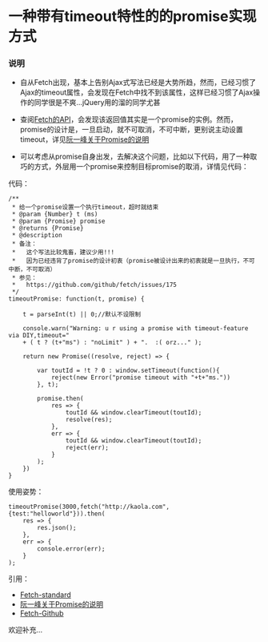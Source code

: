 # 一种带有timeout特性的的promise实现方式
### 说明

- 自从Fetch出现，基本上告别Ajax式写法已经是大势所趋，然而，已经习惯了Ajax的timeout属性，会发现在Fetch中找不到该属性，这样已经习惯了Ajax操作的同学很是不爽...jQuery用的溜的同学尤甚

- 查阅[Fetch的API](https://fetch.spec.whatwg.org/)，会发现该返回值其实是一个promise的实例。然而，promise的设计是，一旦启动，就不可取消，不可中断，更别说主动设置timeout，详见[阮一峰关于Promise的说明](http://es6.ruanyifeng.com/#docs/promise#Promise的含义) 
- 可以考虑从promise自身出发，去解决这个问题，比如以下代码，用了一种取巧的方式，外层用一个promise来控制目标promise的取消，详情见代码： 


代码：

    /**
     * 给一个promise设置一个执行timeout，超时就结束
     * @param {Number} t (ms)
     * @param {Promise} promise
     * @returns {Promise}
     * @description
     * 备注：
     *   这个写法比较鬼畜，建议少用!!!
     *   因为已经违背了promise的设计初衷（promise被设计出来的初衷就是一旦执行，不可中断，不可取消）
     * 参见：
     *   https://github.com/github/fetch/issues/175
     */
    timeoutPromise: function(t, promise) {

        t = parseInt(t) || 0;//默认不设限制

        console.warn("Warning: u r using a promise with timeout-feature via DIY,timeout=" 
        + ( t ? (t+"ms") : "noLimit" ) + ".  :( orz..." );

        return new Promise((resolve, reject) => {

            var toutId = !t ? 0 : window.setTimeout(function(){
                reject(new Error("promise timeout with "+t+"ms."))
            }, t);

            promise.then(
                res => {
                    toutId && window.clearTimeout(toutId);
                    resolve(res);
                },
                err => {
                    toutId && window.clearTimeout(toutId);
                    reject(err);
                }
            );
        })
    }

    
使用姿势：
    
    timeoutPromise(3000,fetch("http://kaola.com",{test:"helloworld"})).then(
        res => {
            res.json();
        },
        err => {
            console.error(err);
        }
    );
    
    
引用：
- [Fetch-standard](https://fetch.spec.whatwg.org/)
- [阮一峰关于Promise的说明](http://es6.ruanyifeng.com/#docs/promise#Promise的含义) 
- [Fetch-Github](https://github.com/whatwg/fetch)

欢迎补充...